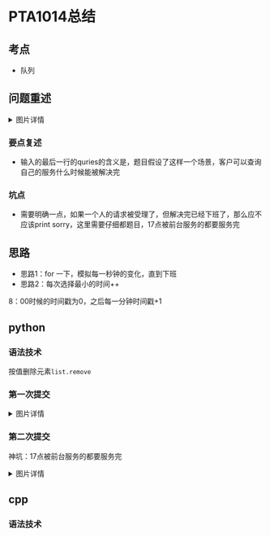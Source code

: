 # PTA1014总结
## 考点
+ 队列


## 问题重述
<details><summary>图片详情</summary><img src="https://raw.githubusercontent.com/ednow/cloudimg/main/githubio/20210809000228.png" alt="找不到图片(Image not found)" onerror="this.onerror=null;this.src='https://gitee.com/ednow/cloudimg/raw/main/githubio/20210809000228.png';" /></details>


### 要点复述
+ 输入的最后一行的quries的含义是，题目假设了这样一个场景，客户可以查询自己的服务什么时候能被解决完


### 坑点
+ 需要明确一点，如果一个人的请求被受理了，但解决完已经下班了，那么应不应该print sorry，这里需要仔细都题目，17点被前台服务的都要服务完
<!-- +  -->

## 思路
+ 思路1：for 一下，模拟每一秒钟的变化，直到下班
+ 思路2：每次选择最小的时间++

8：00时候的时间戳为0，之后每一分钟时间戳+1


## python
<!-- 最好选一种能初始化的变量技术（直接用init好了 -->

### 语法技术
按值删除元素`list.remove`

### 第一次提交
<details><summary>图片详情</summary><img src="https://raw.githubusercontent.com/ednow/cloudimg/main/githubio/20210809145520.png" alt="找不到图片(Image not found)" onerror="this.onerror=null;this.src='https://gitee.com/ednow/cloudimg/raw/main/githubio/20210809145520.png';" /></details>

### 第二次提交
神坑：17点被前台服务的都要服务完

<details><summary>图片详情</summary><img src="https://raw.githubusercontent.com/ednow/cloudimg/main/githubio/20210809205202.png" alt="找不到图片(Image not found)" onerror="this.onerror=null;this.src='https://gitee.com/ednow/cloudimg/raw/main/githubio/20210809205202.png';" /></details>


## cpp
### 语法技术